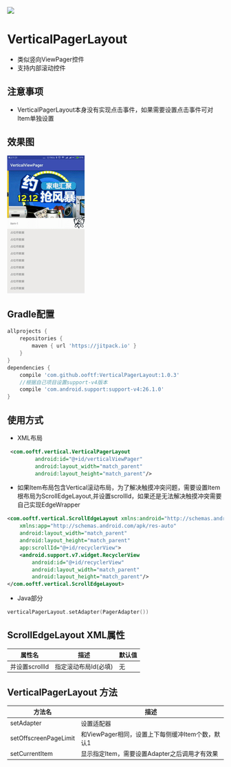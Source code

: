 [![](https://jitpack.io/v/ooftf/VerticalPagerLayout.svg)](https://jitpack.io/#ooftf/VerticalPagerLayout)
# VerticalPagerLayout
* 类似竖向ViewPager控件
* 支持内部滚动控件
## 注意事项
* VerticalPagerLayout本身没有实现点击事件，如果需要设置点击事件可对Item单独设置
## 效果图
![](https://github.com/ooftf/VerticalPagerLayout/raw/master/art/verticalPagerLayout.gif)
## Gradle配置
```groovy
allprojects {
    repositories {
        maven { url 'https://jitpack.io' }
    }
}
dependencies {
    compile 'com.github.ooftf:VerticalPagerLayout:1.0.3'
    //根据自己项目设置support-v4版本
    compile 'com.android.support:support-v4:26.1.0'
}
```
## 使用方式
* XML布局
```xml
 <com.ooftf.vertical.VerticalPagerLayout
         android:id="@+id/verticalViewPager"
         android:layout_width="match_parent"
         android:layout_height="match_parent"/>
```
* 如果Item布局包含Vertical滚动布局，为了解决触摸冲突问题，需要设置Item根布局为ScrollEdgeLayout,并设置scrollId，如果还是无法解决触摸冲突需要自己实现EdgeWrapper
```xml
<com.ooftf.vertical.ScrollEdgeLayout xmlns:android="http://schemas.android.com/apk/res/android"
    xmlns:app="http://schemas.android.com/apk/res-auto"
    android:layout_width="match_parent"
    android:layout_height="match_parent"
    app:scrollId="@+id/recyclerView">
    <android.support.v7.widget.RecyclerView
        android:id="@+id/recyclerView"
        android:layout_width="match_parent"
        android:layout_height="match_parent"/>
</com.ooftf.vertical.ScrollEdgeLayout>
```
* Java部分
```kotlin
verticalPagerLayout.setAdapter(PagerAdapter())
```
## ScrollEdgeLayout XML属性
|属性名|描述|默认值|
|---|---|---|
|并设置scrollId|指定滚动布局Id(必填)|无|
## VerticalPagerLayout 方法
|方法名|描述|
|---|---|
|setAdapter|设置适配器|
|setOffscreenPageLimit|和ViewPager相同，设置上下每侧缓冲Item个数，默认1|
|setCurrentItem|显示指定Item，需要设置Adapter之后调用才有效果|

